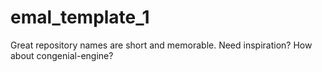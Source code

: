 # emal_template_1
Great repository names are short and memorable. Need inspiration? How about congenial-engine?

